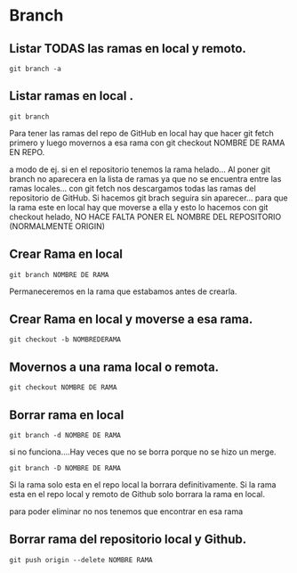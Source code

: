 # Branch

## Listar TODAS las ramas en local y remoto.  

```console
git branch -a
```

## Listar ramas en local .  

```console
git branch
```
Para tener las ramas del repo de GitHub en local hay que hacer git fetch primero y luego movernos a esa rama con git checkout NOMBRE DE RAMA EN REPO.

a modo de ej. si en el repositorio tenemos la rama helado... Al poner git branch no aparecera en la lista de ramas ya que no se encuentra entre las ramas locales...
con git fetch nos descargamos todas las ramas del repositorio de GitHub. Si hacemos git brach seguira sin aparecer...
para que la rama este en local hay que moverse a ella y esto lo hacemos con git checkout helado, NO HACE FALTA PONER EL NOMBRE DEL REPOSITORIO (NORMALMENTE ORIGIN)

## Crear Rama en local  

```console
git branch NOMBRE DE RAMA
```
Permaneceremos en la rama que estabamos antes de crearla.

## Crear Rama en local  y moverse a esa rama.

```console
git checkout -b NOMBREDERAMA 
```

## Movernos a una rama local o remota.

```console
git checkout NOMBRE DE RAMA
```

## Borrar rama en local

```console
git branch -d NOMBRE DE RAMA
```

si no funciona....Hay veces que no se borra porque no se hizo un merge.

```console
git branch -D NOMBRE DE RAMA
```

Si la rama solo esta en el repo local la borrara definitivamente.
Si la rama esta en el repo local y remoto de Github solo borrara la rama en local.

para poder eliminar no nos tenemos que encontrar en esa rama

## Borrar rama del repositorio local y Github.

```console
git push origin --delete NOMBRE RAMA 
```













